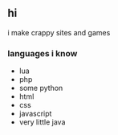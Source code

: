 ## hi
i make crappy sites and games

### languages i know
- lua
- php
- some python
- html
- css
- javascript
- very little java
